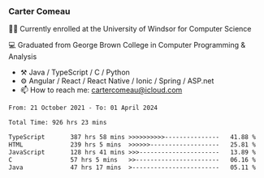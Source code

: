 ### Carter Comeau

🙋‍♂️ Currently enrolled at the University of Windsor for Computer Science

💻 Graduated from George Brown College in Computer Programming & Analysis

- ⚒️ Java / TypeScript / C / Python
- ⚙️ Angular / React / React Native / Ionic / Spring / ASP.net
- 📫 How to reach me: cartercomeau@icloud.com

<!--START_SECTION:waka-->

```txt
From: 21 October 2021 - To: 01 April 2024

Total Time: 926 hrs 23 mins

TypeScript       387 hrs 58 mins >>>>>>>>>>---------------   41.88 %
HTML             239 hrs 5 mins  >>>>>>-------------------   25.81 %
JavaScript       128 hrs 41 mins >>>----------------------   13.89 %
C                57 hrs 5 mins   >>-----------------------   06.16 %
Java             47 hrs 17 mins  >------------------------   05.11 %
```

<!--END_SECTION:waka-->
